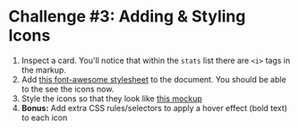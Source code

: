 # Challenge #3: Adding & Styling Icons

1. Inspect a card. You'll notice that within the `stats` list there are `<i>` tags in the markup.
2. Add [this font-awesome stylesheet](https://maxcdn.bootstrapcdn.com/font-awesome/4.7.0/css/font-awesome.min.css) to the document. You should be able to the see the icons now.
3. Style the icons so that they look like [this mockup](./img/icons.png)
4. **Bonus:** Add extra CSS rules/selectors to apply a hover effect (bold text) to each icon
